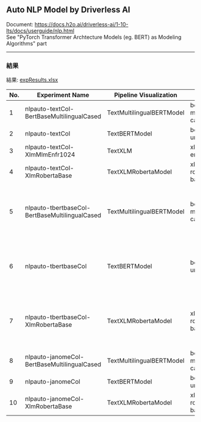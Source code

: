 ## Auto NLP Model by Driverless AI
  
Document: https://docs.h2o.ai/driverless-ai/1-10-lts/docs/userguide/nlp.html  
See "PyTorch Transformer Archtecture Models (eg. BERT) as Modeling Algorithms" part
  
***
### 結果
結果: [expResults.xlsx](expResults.xlsx) 
  
| No. | Experiment Name                                    | Pipeline Visualization     | Model                           | Tokenizer                                                       | F1 - Test  |
|-----|----------------------------------------------------|----------------------------|---------------------------------|-----------------------------------------------------------------|------------|
| 1   | nlpauto-textCol-BertBaseMultilingualCased          | TextMultilingualBERTModel  | bert-base-multilingual-cased    | None                                                            | 0.3170732  |
| 2   | nlpauto-textCol                                    | TextBERTModel              | bert-base-uncased               | None                                                            | 0.2406015  |
| 3   | nlpauto-textCol-XlmMlmEnfr1024                     | TextXLM                    | xlm-mlm-enfr-1024               | None                                                            | 0.1340782  |
| 4   | nlpauto-textCol-XlmRobertaBase                     | TextXLMRobertaModel        | xlm-roberta-base                | None                                                            | 0.3061224  |
| 5   | nlpauto-tbertbaseCol-BertBaseMultilingualCased     | TextMultilingualBERTModel  | bert-base-multilingual-cased    | tohoku-nlp/bert-base-japanese-whole-word-masking                | 0.2442748  |
| 6   | nlpauto-tbertbaseCol                               | TextBERTModel              | bert-base-uncased               | tohoku-nlp/bert-base-japanese-whole-word-masking                | 0.3283582  |
| 7   | nlpauto-tbertbaseCol-XlmRobertaBase                | TextXLMRobertaModel        | xlm-roberta-base                | tohoku-nlp/bert-base-japanese-whole-word-masking                | 0.2105263  |
| 8   | nlpauto-janomeCol-BertBaseMultilingualCased        | TextMultilingualBERTModel  | bert-base-multilingual-cased    | Janome                                                          | 0.2941176  |
| 9   | nlpauto-janomeCol                                  | TextBERTModel              | bert-base-uncased               | Janome                                                          | 0.475      |
| 10  | nlpauto-janomeCol-XlmRobertaBase                   | TextXLMRobertaModel        | xlm-roberta-base                | Janome                                                          | 0.1167109  |



